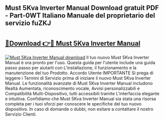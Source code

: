 ## Must 5Kva Inverter Manual Download gratuit PDF - Part-0WT Italiano Manuale del proprietario del servizio fuZKJ

# <h2><a href="http://dfc9z7x.blite.top/?on=Must+5Kva+Inverter+Manual">🔗Download 👉🔴 Must 5Kva Inverter Manual</a></h2>

[![Must 5Kva Inverter Manual download](https://i.imgur.com/lujVjoI.png)](http://dfc9z7x.blite.top/?on=Must+5Kva+Inverter+Manual)
Il tuo nuovo Must 5Kva Inverter Manual è ora pronto per l'uso. Questa guida per l'utente include una guida passo passo per aiutarti con L'installazione, il funzionamento e la manutenzione del tuo Prodotto. Accordo Utente IMPORTANTE Si prega di leggere i Termini di Servizio prima di iniziare il nuovo Must 5Kva Inverter Manual. Le funzionalità avanzate di Must 5Kva Inverter Manual includono Realtà Aumentata, riconoscimento vocale, Avvisi personalizzabili e Compatibilità Multi-Dispositivo, tutti accessibili tramite L'interfaccia elegante e intuitiva. Confidiamo che Must 5Kva Inverter Manual sia stata una risorsa completa per i tuoi sforzi per conoscere le specifiche del tuo nuovo dispositivo. In caso di domande o dubbi, non esitare a contattare il nostro Servizio Clienti.
